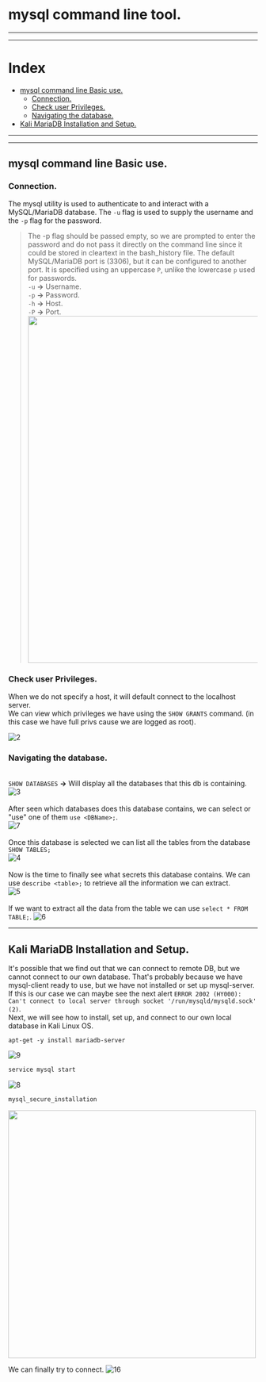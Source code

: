 # mysql command line tool.
-----------------------
---------------------
# Index
- [mysql command line Basic use.](#mysql-command-line-basic-use)
  - [Connection.](#connection)
  - [Check user Privileges.](#check-user-privileges)
  - [Navigating the database.](#navigating-the-database)
- [Kali MariaDB Installation and Setup.](#kali-mariadb-installation-and-setup)

------------------------
------------------------

## mysql command line Basic use.
### Connection.
The mysql utility is used to authenticate to and interact with a MySQL/MariaDB database. The `-u` flag is used to supply the username and the `-p` flag for the password. 
> The -p flag should be passed empty, so we are prompted to enter the password and do not pass it directly on the command line since it could be stored in cleartext in the bash_history file.
The default MySQL/MariaDB port is (3306), but it can be configured to another port. It is specified using an uppercase `P`, unlike the lowercase `p` used for passwords.<br />
`-u` **->** Username.<br />
`-p` **->** Password.<br />
`-h` **->** Host. <br />
`-P` **->** Port.<br />
<img src="https://github.com/alejandro-pentest/Hacking-Web/assets/161533623/9286e439-9d67-4de1-bae9-196331f6b5d2" width="700"><br />
### Check user Privileges.<br />
When we do not specify a host, it will default connect to the localhost server.<br />
We can view which privileges we have using the `SHOW GRANTS` command. (in this case we have full privs cause we are logged as root).

![2](https://github.com/alejandro-pentest/Hacking-Web/assets/161533623/774fa9c3-649a-45dd-a1cd-7dd4f6787a76)<br />

### Navigating the database.
<br />`SHOW DATABASES` **->** Will display all the databases that this db is containing.<br />
![3](https://github.com/alejandro-pentest/Hacking-Web/assets/161533623/689df40f-11dd-4bd6-91a7-eca2ae8a3124)<br />
<br /> After seen which databases does this database contains, we can select or "use" one of them `use <DBName>;`.<br />
![7](https://github.com/alejandro-pentest/Hacking-Web/assets/161533623/254c36e4-d829-4e3e-90e2-80fceb29c247)<br />
<br /> Once this database is selected we can list all the tables from the database `SHOW TABLES;`<br />
![4](https://github.com/alejandro-pentest/Hacking-Web/assets/161533623/04e59813-fd27-41c5-aadb-df454a5ff8f8)<br />
<br />Now is the time to finally see what secrets this database contains. We can use `describe <table>;` to retrieve all the information we can extract.<br />
![5](https://github.com/alejandro-pentest/Hacking-Web/assets/161533623/813cbcd5-5f1b-4af5-902c-6105ec7d8ba3)<br />
<br /> If we want to extract all the data from the table we can use `select * FROM TABLE;`.
![6](https://github.com/alejandro-pentest/Hacking-Web/assets/161533623/17fd836d-a020-439e-b3c5-df11d838beba)

----------------------

## Kali MariaDB Installation and Setup.
It's possible that we find out that we can connect to remote DB, but we cannot connect to our own database. That's probably because we have mysql-client ready to use, but we have not installed or 
set up mysql-server. If this is our case we can maybe see the next alert ```ERROR 2002 (HY000): Can't connect to local server through socket '/run/mysqld/mysqld.sock' (2)```.<br />
Next, we will see how to install, set up, and connect to our own local database in Kali Linux OS.


```mysql
apt-get -y install mariadb-server
```
![9](https://github.com/alejandro-pentest/Hacking-Web/assets/161533623/f4165577-7578-45fe-afd4-9402e13f2e62)


```bash
service mysql start
```
![8](https://github.com/alejandro-pentest/Hacking-Web/assets/161533623/db97fe20-b419-48cb-abf7-2d543a28045a)


```bash
mysql_secure_installation
```
<img src="https://github.com/alejandro-pentest/Hacking-Web/assets/161533623/7c585bbe-6ab4-4f72-bda0-a531d35d67d3" width="500">


We can finally try to connect.
![16](https://github.com/alejandro-pentest/Hacking-Web/assets/161533623/8ef7bc9d-daea-4de1-8e15-6564953f9924)






